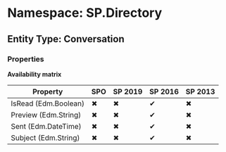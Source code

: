 # Namespace: SP.Directory

## Entity Type: Conversation

### Properties

**Availability matrix**

Property | SPO | SP 2019 | SP 2016 | SP 2013
----------|-----|---------|---------|--------
IsRead (Edm.Boolean) | ✖ | ✖ | ✔ | ✖
Preview (Edm.String) | ✖ | ✖ | ✔ | ✖
Sent (Edm.DateTime) | ✖ | ✖ | ✔ | ✖
Subject (Edm.String) | ✖ | ✖ | ✔ | ✖

